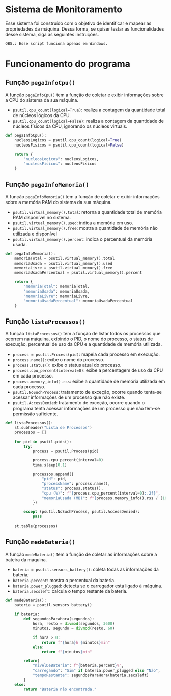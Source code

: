 # Sistema de Monitoramento

Esse sistema foi construído com o objetivo de identificar e mapear as propriedades da máquina. Dessa forma, se quiser testar as funcionalidades desse sistema, siga as seguintes instruções.

``OBS.: Esse script funciona apenas em Windows.``

# Funcionamento do programa
## Função ``pegaInfoCpu()``

A função ``pegaInfoCpu()`` tem a função de coletar e exibir informações sobre a CPU do sistema da sua máquina.

- ``psutil.cpu_count(logical=True)``: realiza a contagem da quantidade total de núcleos lógicos da CPU.
- ``psutil.cpu_count(logical=False)``: realiza a contagem da quantidade de núcleos físicos da CPU, ignorando os núcleos virtuais.

```python
def pegaInfoCpu():
    nucleosLogicos = psutil.cpu_count(logical=True)
    nucleosFisicos = psutil.cpu_count(logical=False)
    
    return {
        "nucleosLogicos": nucleosLogicos,
        "nucleosFisicos": nucleosFisicos
    }
```

## Função ``pegaInfoMemoria()``

A função ``pegaInfoMemoria()`` tem a função de coletar e exibir informações sobre a memória RAM do sistema da sua máquina.

- ``psutil.virtual_memory().total``: retorna a quantidade total de memória RAM disponível no sistema.
- ``psutil.virtual_memory().used``: indica a memória em uso.
- ``psutil.virtual_memory().free``: mostra a quantidade de memória não utilizada e disponível
- ``psutil.virtual_memory().percent``: indica o percentual da memória usada.

```python
def pegaInfoMemoria():
    memoriaTotal = psutil.virtual_memory().total
    memoriaUsada = psutil.virtual_memory().used
    memoriaLivre = psutil.virtual_memory().free
    memoriaUsadaPercentual = psutil.virtual_memory().percent

    return {
        "memoriaTotal": memoriaTotal,
        "memoriaUsada": memoriaUsada,
        "memoriaLivre": memoriaLivre,
        "memoriaUsadaPercentual": memoriaUsadaPercentual
    }
```

## Função ``listaProcessos()``

A função ``listaProcessos()`` tem a função de listar todos os processos que ocorrem na máquina, exibindo o PID, o nome do processo, o status de execução, percentual de uso da CPU e a quantidade de memória utilizada.

- ``process = psutil.Process(pid)``: mapeia cada processo em execução.
- ``process.name()``: exibe o nome do processo.
- ``process.status()``: exibe o status atual do processo.
- ``process.cpu_percent(interval=0)``: exibe a percentagem de uso da CPU em cada processo.
- ``process.memory_info().rss``: exibe a quantidade de memória utilizada em cada processo.
- ``psutil.NoSuchProcess``: tratamento de exceção, ocorre quando tenta-se acessar informações de um processo que não existe.
- ``psutil.AccessDenied``: tratamento de exceção, ocorre quando o programa tenta acessar informações de um processo que não têm-se permissão suficiente.

```python
def listaProcessos():
    st.subheader("Lista de Processos")
    processos = []

    for pid in psutil.pids():
        try:
            process = psutil.Process(pid)

            process.cpu_percent(interval=0)
            time.sleep(0.1)

            processos.append({
                "pid": pid,
                "processName": process.name(),
                "status": process.status(),
                "cpu (%)": f"{process.cpu_percent(interval=0):.2f}",
                "memoriaUsada (MB)": f"{process.memory_info().rss / (1024**2):.2f}"
            })

        except (psutil.NoSuchProcess, psutil.AccessDenied):
            pass
    
    st.table(processos)
```

## Função ``medeBateria()``

A função ``medeBateria()`` tem a função de coletar as informações sobre a bateira da máquina.

- ``bateria = psutil.sensors_battery()``: coleta todas as informações da bateria;
- ``bateria.percent``: mostra o percentual da bateria.
- ``bateria.power_plugged``: detecta se o carregador está ligado à máquina.
- ``bateria.secsleft``: calcula o tempo restante da bateria.

```python
def medeBateria():
    bateria = psutil.sensors_battery()

    if bateria:
        def segundosParaHora(segundos):
            hora, resto = divmod(segundos, 3600)
            minutos, segundo = divmod(resto, 60)

            if hora > 0:
                return f"{hora}h {minutos}min"
            else:
                return f"{minutos}min"

        return{
            "nivelDeBateria": f"{bateria.percent}%",
            "carregando": "Sim" if bateria.power_plugged else "Não",
            "tempoRestante": segundosParaHora(bateria.secsleft)
        }
    else:
        return "Bateria não encontrada."
```